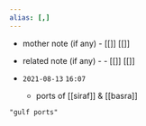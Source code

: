 ```yaml
---
alias: [,]
---
```

- mother note (if any)
		- [[]] [[]]
- related note (if any) -
		- [[]] [[]]


- `2021-08-13`  `16:07`
	- ports of [[siraf]] & [[basra]]

```query
"gulf ports"
```
